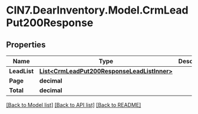 # CIN7.DearInventory.Model.CrmLeadPut200Response

## Properties

| Name         | Type                                                                                        | Description | Notes      |
| ------------ | ------------------------------------------------------------------------------------------- | ----------- | ---------- |
| **LeadList** | [**List&lt;CrmLeadPut200ResponseLeadListInner&gt;**](CrmLeadPut200ResponseLeadListInner.md) |             | [optional] |
| **Page**     | **decimal**                                                                                 |             | [optional] |
| **Total**    | **decimal**                                                                                 |             | [optional] |

[[Back to Model list]](../README.md#documentation-for-models) [[Back to API list]](../README.md#documentation-for-api-endpoints) [[Back to README]](../README.md)
